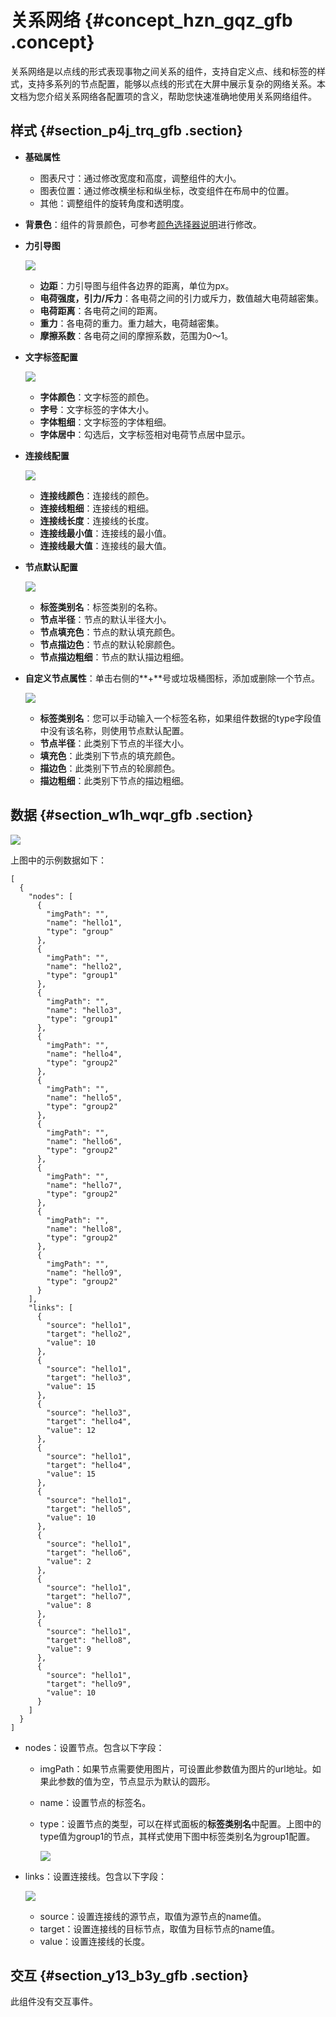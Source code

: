 # 关系网络 {#concept_hzn_gqz_gfb .concept}

关系网络是以点线的形式表现事物之间关系的组件，支持自定义点、线和标签的样式，支持多系列的节点配置，能够以点线的形式在大屏中展示复杂的网络关系。本文档为您介绍关系网络各配置项的含义，帮助您快速准确地使用关系网络组件。

## 样式 {#section_p4j_trq_gfb .section}

-   **基础属性**

    -   图表尺寸：通过修改宽度和高度，调整组件的大小。
    -   图表位置：通过修改横坐标和纵坐标，改变组件在布局中的位置。
    -   其他：调整组件的旋转角度和透明度。
-   **背景色**：组件的背景颜色，可参考[颜色选择器说明](cn.zh-CN/用户指南/管理组件/设置组件样式/配置项说明.md#section_kdw_vj4_t2b)进行修改。
-   **力引导图**

    ![](http://static-aliyun-doc.oss-cn-hangzhou.aliyuncs.com/assets/img/21857/155791390812998_zh-CN.png)

    -   **边距**：力引导图与组件各边界的距离，单位为px。
    -   **电荷强度，引力/斥力**：各电荷之间的引力或斥力，数值越大电荷越密集。
    -   **电荷距离**：各电荷之间的距离。
    -   **重力**：各电荷的重力。重力越大，电荷越密集。
    -   **摩擦系数**：各电荷之间的摩擦系数，范围为0～1。
-   **文字标签配置**

    ![](http://static-aliyun-doc.oss-cn-hangzhou.aliyuncs.com/assets/img/21857/155791390812999_zh-CN.png)

    -   **字体颜色**：文字标签的颜色。
    -   **字号**：文字标签的字体大小。
    -   **字体粗细**：文字标签的字体粗细。
    -   **字体居中**：勾选后，文字标签相对电荷节点居中显示。
-   **连接线配置**

    ![](http://static-aliyun-doc.oss-cn-hangzhou.aliyuncs.com/assets/img/21857/155791390813002_zh-CN.png)

    -   **连接线颜色**：连接线的颜色。
    -   **连接线粗细**：连接线的粗细。
    -   **连接线长度**：连接线的长度。
    -   **连接线最小值**：连接线的最小值。
    -   **连接线最大值**：连接线的最大值。
-   **节点默认配置**

    ![](http://static-aliyun-doc.oss-cn-hangzhou.aliyuncs.com/assets/img/21857/155791390813012_zh-CN.png)

    -   **标签类别名**：标签类别的名称。
    -   **节点半径**：节点的默认半径大小。
    -   **节点填充色**：节点的默认填充颜色。
    -   **节点描边色**：节点的默认轮廓颜色。
    -   **节点描边粗细**：节点的默认描边粗细。
-   **自定义节点属性**：单击右侧的**+**号或垃圾桶图标，添加或删除一个节点。

    ![](http://static-aliyun-doc.oss-cn-hangzhou.aliyuncs.com/assets/img/21857/155791390813013_zh-CN.png)

    -   **标签类别名**：您可以手动输入一个标签名称，如果组件数据的type字段值中没有该名称，则使用节点默认配置。
    -   **节点半径**：此类别下节点的半径大小。
    -   **填充色**：此类别下节点的填充颜色。
    -   **描边色**：此类别下节点的轮廓颜色。
    -   **描边粗细**：此类别下节点的描边粗细。

## 数据 {#section_w1h_wqr_gfb .section}

![](http://static-aliyun-doc.oss-cn-hangzhou.aliyuncs.com/assets/img/21857/155791390813015_zh-CN.png)

上图中的示例数据如下：

``` {#codeblock_ds8_7cf_x6l}
[
  {
    "nodes": [
      {
        "imgPath": "",
        "name": "hello1",
        "type": "group"
      },
      {
        "imgPath": "",
        "name": "hello2",
        "type": "group1"
      },
      {
        "imgPath": "",
        "name": "hello3",
        "type": "group1"
      },
      {
        "imgPath": "",
        "name": "hello4",
        "type": "group2"
      },
      {
        "imgPath": "",
        "name": "hello5",
        "type": "group2"
      },
      {
        "imgPath": "",
        "name": "hello6",
        "type": "group2"
      },
      {
        "imgPath": "",
        "name": "hello7",
        "type": "group2"
      },
      {
        "imgPath": "",
        "name": "hello8",
        "type": "group2"
      },
      {
        "imgPath": "",
        "name": "hello9",
        "type": "group2"
      }
    ],
    "links": [
      {
        "source": "hello1",
        "target": "hello2",
        "value": 10
      },
      {
        "source": "hello1",
        "target": "hello3",
        "value": 15
      },
      {
        "source": "hello3",
        "target": "hello4",
        "value": 12
      },
      {
        "source": "hello1",
        "target": "hello4",
        "value": 15
      },
      {
        "source": "hello1",
        "target": "hello5",
        "value": 10
      },
      {
        "source": "hello1",
        "target": "hello6",
        "value": 2
      },
      {
        "source": "hello1",
        "target": "hello7",
        "value": 8
      },
      {
        "source": "hello1",
        "target": "hello8",
        "value": 9
      },
      {
        "source": "hello1",
        "target": "hello9",
        "value": 10
      }
    ]
  }
]
```

-   nodes：设置节点。包含以下字段：
    -   imgPath：如果节点需要使用图片，可设置此参数值为图片的url地址。如果此参数的值为空，节点显示为默认的圆形。
    -   name：设置节点的标签名。
    -   type：设置节点的类型，可以在样式面板的**标签类别名**中配置。上图中的type值为group1的节点，其样式使用下图中标签类别名为group1配置。

        ![](http://static-aliyun-doc.oss-cn-hangzhou.aliyuncs.com/assets/img/21857/155791390813018_zh-CN.png)

-   links：设置连接线。包含以下字段：

    ![](http://static-aliyun-doc.oss-cn-hangzhou.aliyuncs.com/assets/img/21857/155791390813017_zh-CN.png)

    -   source：设置连接线的源节点，取值为源节点的name值。
    -   target：设置连接线的目标节点，取值为目标节点的name值。
    -   value：设置连接线的长度。

## 交互 {#section_y13_b3y_gfb .section}

此组件没有交互事件。

